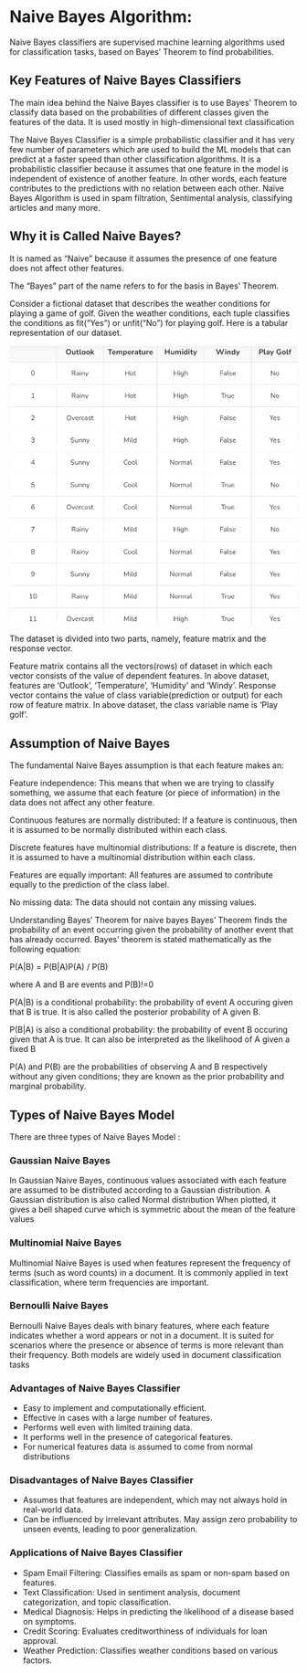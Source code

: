 # Naive Bayes Algorithm:

Naive Bayes classifiers are supervised machine learning algorithms used for classification tasks, based on Bayes’ Theorem to find probabilities.    

## Key Features of Naive Bayes Classifiers
The main idea behind the Naive Bayes classifier is to use Bayes’ Theorem to classify data based on the probabilities of different classes given the features of the data. It is used mostly in high-dimensional text classification

The Naive Bayes Classifier is a simple probabilistic classifier and it has very few number of parameters which are used to build the ML models that can predict at a faster speed than other classification algorithms.
It is a probabilistic classifier because it assumes that one feature in the model is independent of existence of another feature. In other words, each feature contributes to the predictions with no relation between each other.
Naïve Bayes Algorithm is used in spam filtration, Sentimental analysis, classifying articles and many more.

## Why it is Called Naive Bayes?
It is named as “Naive” because it assumes the presence of one feature does not affect other features.

The “Bayes” part of the name refers to  for the basis in Bayes’ Theorem.

Consider a fictional dataset that describes the weather conditions for playing a game of golf. Given the weather conditions, each tuple classifies the conditions as fit(“Yes”) or unfit(“No”) for playing golf. Here is a tabular representation of our dataset.

![Nave Bayes DataSet](./images/naive_bayes_data_set.jpg)

The dataset is divided into two parts, namely, feature matrix and the response vector.

Feature matrix contains all the vectors(rows) of dataset in which each vector consists of the value of dependent features. In above dataset, features are ‘Outlook’, ‘Temperature’, ‘Humidity’ and ‘Windy’.
Response vector contains the value of class variable(prediction or output) for each row of feature matrix. In above dataset, the class variable name is ‘Play golf’.

## Assumption of Naive Bayes
The fundamental Naive Bayes assumption is that each feature makes an:

Feature independence: This means that when we are trying to classify something, we assume that each feature (or piece of information) in the data does not affect any other feature.

Continuous features are normally distributed: If a feature is continuous, then it is assumed to be normally distributed within each class.

Discrete features have multinomial distributions: If a feature is discrete, then it is assumed to have a multinomial distribution within each class.

Features are equally important: All features are assumed to contribute equally to the prediction of the class label.

No missing data: The data should not contain any missing values.

Understanding Bayes’ Theorem for naive bayes
Bayes’ Theorem finds the probability of an event occurring given the probability of another event that has already occurred. Bayes’ theorem is stated mathematically as the following equation:

P(A|B) = P(B|A)P(A) / P(B)

where A and B are events and P(B)!=0

P(A|B) is a conditional probability: the probability of event A occuring given that B is true. It is also called the posterior probability of A given B.

P(B|A) is also a conditional probability: the probability of event B occuring given that A is true. It can also be interpreted as the likelihood of A given a fixed B

P(A) and P(B) are  the probabilities of observing A and B respectively without any given conditions; they are known as the prior probability and marginal probability.

## Types of Naive Bayes Model
There are three types of Naive Bayes Model :

### Gaussian Naive Bayes
In Gaussian Naive Bayes, continuous values associated with each feature are assumed to be distributed according to a Gaussian distribution. A Gaussian distribution is also called Normal distribution When plotted, it gives a bell shaped curve which is symmetric about the mean of the feature values

### Multinomial Naive Bayes
Multinomial Naive Bayes is used when features represent the frequency of terms (such as word counts) in a document. It is commonly applied in text classification, where term frequencies are important.

### Bernoulli Naive Bayes
Bernoulli Naive Bayes deals with binary features, where each feature indicates whether a word appears or not in a document. It is suited for scenarios where the presence or absence of terms is more relevant than their frequency. Both models are widely used in document classification tasks

### Advantages of Naive Bayes Classifier
* Easy to implement and computationally efficient.
* Effective in cases with a large number of features.
* Performs well even with limited training data.
* It performs well in the presence of categorical features.
* For numerical features data is assumed to come from normal distributions

### Disadvantages of Naive Bayes Classifier
* Assumes that features are independent, which may not always hold in real-world data.
* Can be influenced by irrelevant attributes.
May assign zero probability to unseen events, leading to poor generalization.

### Applications of Naive Bayes Classifier
* Spam Email Filtering: Classifies emails as spam or non-spam based on features.
* Text Classification: Used in sentiment analysis, document categorization, and topic classification.
* Medical Diagnosis: Helps in predicting the likelihood of a disease based on symptoms.
* Credit Scoring: Evaluates creditworthiness of individuals for loan approval.
* Weather Prediction: Classifies weather conditions based on various factors.